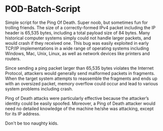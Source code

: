 # POD-Batch-Script
Simple script for the Ping Of Death. Super noob, but sometimes fun for trolling friends. 
The size of a correctly-formed IPv4 packet including the IP header is 65,535 bytes, including a total payload size of 84 bytes. 
Many historical computer systems simply could not handle larger packets, and would crash if they received one. 
This bug was easily exploited in early TCP/IP implementations in a wide range of operating systems including Windows, 
Mac, Unix, Linux, as well as network devices like printers and routers.

Since sending a ping packet larger than 65,535 bytes violates the Internet Protocol, attackers would generally send malformed packets in fragments. 
When the target system attempts to reassemble the fragments and ends up with an oversized packet, memory overflow could occur and lead to various system problems including crash.

Ping of Death attacks were particularly effective because the attacker’s identity could be easily spoofed. 
Moreover, a Ping of Death attacker would need no detailed knowledge of the machine he/she was attacking, except for its IP address.

Don't be too naughty kids.
